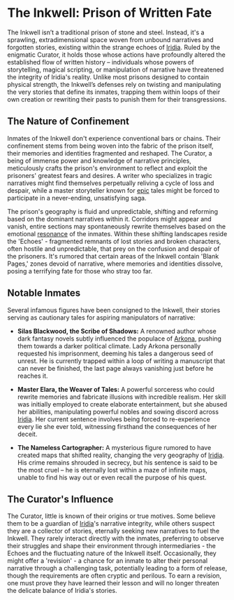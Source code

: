 # The Inkwell: Prison of Written Fate

The Inkwell isn’t a traditional prison of stone and steel. Instead, it's a sprawling, extradimensional space woven from unbound narratives and forgotten stories, existing within the strange echoes of [Iridia](/geography/cosmology/iridia.md).  Ruled by the enigmatic Curator, it holds those whose actions have profoundly altered the established flow of written history – individuals whose powers of storytelling, magical scripting, or manipulation of narrative have threatened the integrity of Iridia's reality.  Unlike most prisons designed to contain physical strength, the Inkwell’s defenses rely on twisting and manipulating the very stories that define its inmates, trapping them within loops of their own creation or rewriting their pasts to punish them for their transgressions. 

## The Nature of Confinement

Inmates of the Inkwell don't experience conventional bars or chains. Their confinement stems from being woven into the fabric of the prison itself, their memories and identities fragmented and reshaped. The Curator, a being of immense power and knowledge of narrative principles, meticulously crafts the prison's environment to reflect and exploit the prisoners' greatest fears and desires.  A writer who specializes in tragic narratives might find themselves perpetually reliving a cycle of loss and despair, while a master storyteller known for [epic](/structure/mechanic/dice/epic.md) tales might be forced to participate in a never-ending, unsatisfying saga.  

The prison's geography is fluid and unpredictable, shifting and reforming based on the dominant narratives within it. Corridors might appear and vanish, entire sections may spontaneously rewrite themselves based on the emotional [resonance](/structure/mechanic/resonance.md) of the inmates. Within these shifting landscapes reside the 'Echoes' - fragmented remnants of lost stories and broken characters, often hostile and unpredictable, that prey on the confusion and despair of the prisoners.  It's rumored that certain areas of the Inkwell contain 'Blank Pages,' zones devoid of narrative, where memories and identities dissolve, posing a terrifying fate for those who stray too far.

## Notable Inmates

Several infamous figures have been consigned to the Inkwell, their stories serving as cautionary tales for aspiring manipulators of narrative:

*   **Silas Blackwood, the Scribe of Shadows:** A renowned author whose dark fantasy novels subtly influenced the populace of [Arkona](/geography/settlement/city/arkona.md), pushing them towards a darker political climate. Lady Arkona personally requested his imprisonment, deeming his tales a dangerous seed of unrest. He is currently trapped within a loop of writing a manuscript that can never be finished, the last page always vanishing just before he reaches it.

*   **Master Elara, the Weaver of Tales:** A powerful sorceress who could rewrite memories and fabricate illusions with incredible realism.  Her skill was initially employed to create elaborate entertainment, but she abused her abilities, manipulating powerful nobles and sowing discord across [Iridia](/geography/cosmology/iridia.md). Her current sentence involves being forced to re-experience every lie she ever told, witnessing firsthand the consequences of her deceit.

*   **The Nameless Cartographer:** A mysterious figure rumored to have created maps that shifted reality, changing the very geography of [Iridia](/geography/cosmology/iridia.md).  His crime remains shrouded in secrecy, but his sentence is said to be the most cruel – he is eternally lost within a maze of infinite maps, unable to find his way out or even recall the purpose of his quest.

## The Curator's Influence

The Curator, little is known of their origins or true motives. Some believe them to be a guardian of [Iridia](/geography/cosmology/iridia.md)'s narrative integrity, while others suspect they are a collector of stories, eternally seeking new narratives to fuel the Inkwell. They rarely interact directly with the inmates, preferring to observe their struggles and shape their environment through intermediaries - the Echoes and the fluctuating nature of the Inkwell itself. Occasionally, they might offer a 'revision' - a chance for an inmate to alter their personal narrative through a challenging task, potentially leading to a form of release, though the requirements are often cryptic and perilous.  To earn a revision, one must prove they have learned their lesson and will no longer threaten the delicate balance of Iridia's stories.
